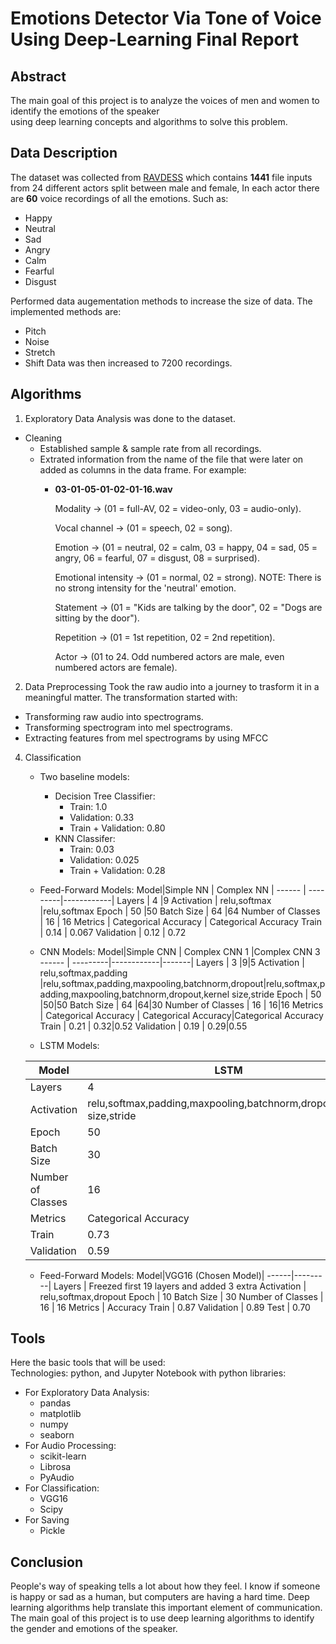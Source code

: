 # Emotions Detector Via Tone of Voice Using Deep-Learning Final Report
## Abstract
The main goal of this project is to analyze the voices of men and women to identify the emotions of the speaker  
using deep learning concepts and algorithms to solve this problem.

## Data Description
The dataset was collected from [RAVDESS](https://zenodo.org/record/1188976) which contains **1441** file inputs from 24 different actors split between male and female, In each actor there are **60** voice recordings of all the emotions. Such as:
- Happy
- Neutral
- Sad
- Angry
- Calm
- Fearful
- Disgust

Performed data augementation methods to increase the size of data. The implemented methods are:
- Pitch
- Noise
- Stretch
- Shift
Data was then increased to 7200 recordings.

## Algorithms
1. Exploratory Data Analysis was done to the dataset.
  - Cleaning
    - Established sample & sample rate from all recordings.
    - Extrated information from the name of the file that were later on added as columns in the data frame. For example:
      - **03-01-05-01-02-01-16.wav**

        Modality -> (01 = full-AV, 02 = video-only, 03 = audio-only).

        Vocal channel -> (01 = speech, 02 = song).

        Emotion -> (01 = neutral, 02 = calm, 03 = happy, 04 = sad, 05 = angry, 06 = fearful, 07 = disgust, 08 = surprised).

        Emotional intensity -> (01 = normal, 02 = strong). NOTE: There is no strong intensity for the 'neutral' emotion.

        Statement -> (01 = "Kids are talking by the door", 02 = "Dogs are sitting by the door").

        Repetition -> (01 = 1st repetition, 02 = 2nd repetition).

        Actor -> (01 to 24. Odd numbered actors are male, even numbered actors are female).

2. Data Preprocessing
  Took the raw audio into a journey to trasform it in a meaningful matter. The transformation started with:
  - Transforming raw audio into spectrograms.
  - Transforming spectrogram into mel spectrograms.
  - Extracting features from mel spectrograms by using MFCC

4. Classification 
   - Two baseline models:
     - Decision Tree Classifier:
       - Train: 1.0
       - Validation: 0.33
       - Train + Validation: 0.80
     - KNN Classifer:
       - Train: 0.03
       - Validation: 0.025
       - Train + Validation: 0.28
   - Feed-Forward Models:
      Model|Simple NN | Complex NN |
      ------ | ---------|------------|
      Layers  | 4 |9
      Activation  | relu,softmax |relu,softmax
      Epoch | 50 |50
      Batch Size | 64 |64
      Number of Classes | 16 | 16
      Metrics | Categorical Accuracy | Categorical Accuracy
      Train | 0.14 | 0.067
      Validation | 0.12 | 0.72
      
    - CNN Models:
      Model|Simple CNN | Complex CNN 1 |Complex CNN 3
      ------ | ---------|------------|-------|
      Layers  | 3 |9|5
      Activation  | relu,softmax,padding |relu,softmax,padding,maxpooling,batchnorm,dropout|relu,softmax,padding,maxpooling,batchnorm,dropout,kernel size,stride
      Epoch | 50 |50|50
      Batch Size | 64 |64|30
      Number of Classes | 16 | 16|16
      Metrics | Categorical Accuracy | Categorical Accuracy|Categorical Accuracy
      Train | 0.21 | 0.32|0.52
      Validation | 0.19 | 0.29|0.55
      
     - LSTM Models:
  
      Model |   LSTM   | LSTM overfit solution # 1 (Reduced Model)  | LSTM overfit solution # 2 (regularized Model)| LSTM overfit solution # 3 (Dropout Model)|
      -----------------|----------|-----------------------------------------------------------|--------------------|------------------------------------------|
      Layers           | 4        |                3                                          | 4                                                                   |4
      Activation       | relu,softmax,padding,maxpooling,batchnorm,dropout,kernel size,stride |relu,softmax,padding,maxpooling,batchnorm,dropout,kernel size,stride |relu,softmax,padding,maxpooling,batchnorm,dropout,kernel size,stride + **L2**|relu,softmax,padding,maxpooling,batchnorm,dropout(.6/.8/.9),kernel size,stride
      Epoch            | 50       |50                                                         | 50                                                                  |50
      Batch Size       | 30       |30                                                         | 30                                                                  |30
      Number of Classes| 16       | 16                                                        | 16                                                                  |16
      Metrics          | Categorical Accuracy | Categorical Accuracy                                                |Categorical Accuracy                        |Categorical Accuracy
      Train | 0.73 | 1.0|0.99|0.53
      Validation | 0.59 | 0.67|0.43
      
     - Feed-Forward Models:
        Model|VGG16 (Chosen Model)|
        ------|---------|
        Layers  | Freezed first 19 layers and added 3 extra
        Activation  | relu,softmax,dropout
        Epoch | 10
        Batch Size | 30
        Number of Classes | 16 | 16
        Metrics | Accuracy
        Train | 0.87 
        Validation | 0.89 
        Test | 0.70

      


   
## Tools
Here the basic tools that will be used: <br/>
Technologies: python, and Jupyter Notebook with python libraries:
- For Exploratory Data Analysis:
  - pandas
  - matplotlib
  - numpy
  - seaborn
- For Audio Processing:
  - scikit-learn
  - Librosa
  - PyAudio
- For Classification:
  - VGG16
  - Scipy
- For Saving
  - Pickle 
  
## Conclusion
People's way of speaking tells a lot about how they feel. I know if someone is happy or sad as a human, but computers are having a hard time. Deep learning algorithms help translate this important element of  communication. The main goal of this project is to use 
deep learning algorithms to identify the  gender and emotions of the speaker.
